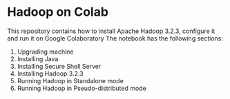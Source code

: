 # Hadoop on Colab
This repository contains how to install Apache Hadoop 3.2.3, configure it and run it on Google Colaboratory
The notebook has the following sections:
1. Upgrading machine
2. Installing Java
3. Installing Secure Shell Server
4. Installing Hadoop 3.2.3
5. Running Hadoop in Standalone mode
6. Running Hadoop in Pseudo-distributed mode
